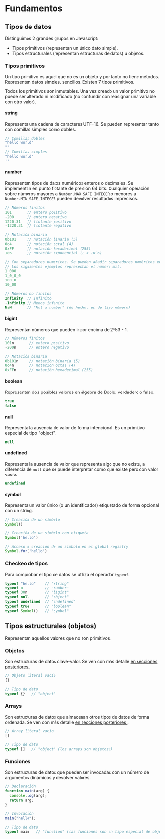 # Fundamentos

## Tipos de datos

Distinguimos 2 grandes grupos en Javascript:

- Tipos primitivos (representan un único dato simple).
- Tipos estructurales (representan estructuras de datos) u objetos.

### Tipos primitivos

Un tipo primitivo es aquel que no es un objeto y por tanto no tiene métodos. Representan datos simples, sencillos. Existen 7 tipos primitivos.

Todos los primitivos son inmutables. Una vez creado un valor primitivo no puede ser alterado ni modificado (no confundir con reasignar una variable con otro valor).

#### string

Representa una cadena de caracteres UTF-16. Se pueden representar tanto con comillas simples como dobles.

<!-- prettier-ignore -->
```js
// Comillas dobles
"hello world"
""
// Comillas simples
"hello world"
''
```

#### number

Representan tipos de datos numéricos enteros o decimales. Se implementan en punto flotante de preisión 64 bits. Cualquier operación sobre números mayores a `Number.MAX_SAFE_INTEGER` o menores a `Number.MIN_SAFE_INTEGER` pueden devolver resultados imprecisos.

<!-- prettier-ignore -->
```js
// Números finitos
101       // entero positivo
-200      // entero negativo
1220.31   // flotante positivo
-1220.31  // flotante negativo

// Notación binaria
0b101     // notación binaria (5)
0o4       // notación octal (4)
0xFF      // notación hexadecimal (255)
1e6       // notación exponencial (1 x 10^6)

// Con separadores numéricos. Se pueden añadir separadores numéricos en cualquier punto.
// Los siguientes ejemplos representan el número mil.
1_000
1_0_0_0
100_0
10_00

// Números no finitos
Infinity  // Infinito
-Infinity // Menos infinito
NaN       // "Not a number" (de hecho, es de tipo número)
```

#### bigint

Representan números que pueden ir por encima de 2^53 - 1.

<!-- prettier-ignore -->
```js
// Números finitos
101n       // entero positivo
-200n      // entero negativo

// Notación binaria
0b101n     // notación binaria (5)
0o4n       // notación octal (4)
0xFFn      // notación hexadecimal (255)
```

#### boolean

Representan dos posibles valores en álgebra de Boole: verdadero o falso.

<!-- prettier-ignore -->
```js
true
false
```

#### null

Representa la ausencia de valor de forma intencional. Es un primitivo especial de tipo "object".

<!-- prettier-ignore -->
```js
null
```

#### undefined

Representa la ausencia de valor que representa algo que no existe, a diferencia de `null` que se puede interpretar como que existe pero con valor vacío.

<!-- prettier-ignore -->
```js
undefined
```

#### symbol

Representa un valor único (o un identificador) etiquetado de forma opcional con un string.

<!-- prettier-ignore -->
```js
// Creación de un símbolo
Symbol()

// Creación de un símbolo con etiqueta
Symbol('hello')

// Acceso o creación de un símbolo en el global registry
Symbol.for('hello')
```

### Checkeo de tipos

Para comprobar el tipo de datos se utiliza el operador `typeof`.

<!-- prettier-ignore -->
```js
typeof "hello"    // "string"
typeof 0          // "number"
typeof 30n        // "bigint"
typeof null       // "object"
typeof undefined  // "undefined"
typeof true       // "boolean"
typeof Symbol()   // "symbol"
```

## Tipos estructurales (objetos)

Representan aquellos valores que no son primitivos.

### Objetos

Son estructuras de datos clave-valor. Se ven con más detalle [en secciones posteriores ](./05-estructuras-de-datos.md).

<!-- prettier-ignore -->
```js
// Objeto literal vacío
{}

// Tipo de dato
typeof {}   // "object"
```

### Arrays

Son estructuras de datos que almacenan otros tipos de datos de forma ordenada. Se ven con más detalle [en secciones posteriores ](./05-estructuras-de-datos.md).

<!-- prettier-ignore -->
```js
// Array literal vacío
[]

// Tipo de dato
typeof []   // "object" (los arrays son objetos!)
```

### Funciones

Son estructuras de datos que pueden ser invocadas con un número de argumentos dinámicos y devolver valores.

<!-- prettier-ignore -->
```js
// Declaración
function main(arg) {
  console.log(arg);
  return arg;
}

// Invocación
main("hello");

// Tipo de dato
typeof main   // "function" (las funciones son un tipo especial de objeto!)
```
